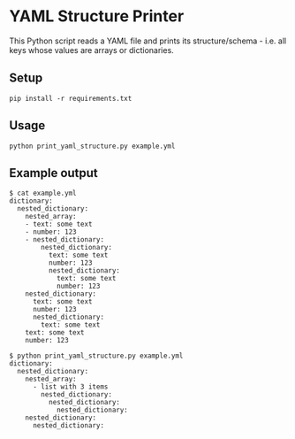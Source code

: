 # YAML Structure Printer

This Python script reads a YAML file and prints its structure/schema - i.e. all keys whose values are arrays or dictionaries.

## Setup

```shell
pip install -r requirements.txt
```

## Usage

```shell
python print_yaml_structure.py example.yml
```

## Example output

```shell
$ cat example.yml
dictionary:
  nested_dictionary:
    nested_array:
    - text: some text
    - number: 123
    - nested_dictionary:
        nested_dictionary:
          text: some text
          number: 123
          nested_dictionary:
            text: some text
            number: 123
    nested_dictionary:
      text: some text
      number: 123
      nested_dictionary:
        text: some text
    text: some text
    number: 123

$ python print_yaml_structure.py example.yml
dictionary:
  nested_dictionary:
    nested_array:
      - list with 3 items
        nested_dictionary:
          nested_dictionary:
            nested_dictionary:
    nested_dictionary:
      nested_dictionary:
````

